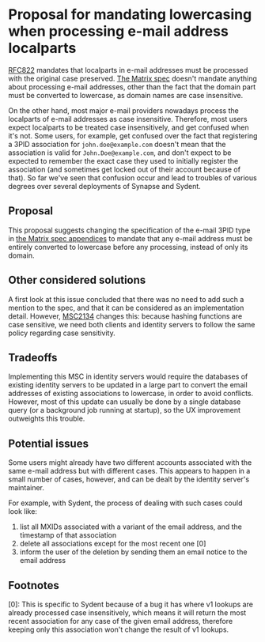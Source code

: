 # Proposal for mandating lowercasing when processing e-mail address localparts

[RFC822](https://tools.ietf.org/html/rfc822#section-3.4.7) mandates that
localparts in e-mail addresses must be processed with the original case
preserved. [The Matrix spec](https://matrix.org/docs/spec/appendices#pid-types)
doesn't mandate anything about processing e-mail addresses, other than the fact
that the domain part must be converted to lowercase, as domain names are case
insensitive.

On the other hand, most major e-mail providers nowadays process the localparts
of e-mail addresses as case insensitive. Therefore, most users expect localparts
to be treated case insensitively, and get confused when it's not. Some users,
for example, get confused over the fact that registering a 3PID association for
`john.doe@example.com` doesn't mean that the association is valid for
`John.Doe@example.com`, and don't expect to be expected to remember the exact
case they used to initially register the association (and sometimes get locked
out of their account because of that). So far we've seen that confusion occur
and lead to troubles of various degrees over several deployments of Synapse and
Sydent.

## Proposal

This proposal suggests changing the specification of the e-mail 3PID type in
[the Matrix spec appendices](https://matrix.org/docs/spec/appendices#pid-types)
to mandate that any e-mail address must be entirely converted to lowercase
before any processing, instead of only its domain.

## Other considered solutions

A first look at this issue concluded that there was no need to add such a
mention to the spec, and that it can be considered as an implementation detail.
However, [MSC2134](https://github.com/matrix-org/matrix-doc/pull/2134) changes
this: because hashing functions are case sensitive, we need both clients and
identity servers to follow the same policy regarding case sensitivity.

## Tradeoffs

Implementing this MSC in identity servers would require the databases of
existing identity servers to be updated in a large part to convert the email
addresses of existing associations to lowercase, in order to avoid conflicts.
However, most of this update can usually be done by a single database query (or
a background job running at startup), so the UX improvement outweights this
trouble.

## Potential issues

Some users might already have two different accounts associated with the same
e-mail address but with different cases. This appears to happen in a small
number of cases, however, and can be dealt by the identity server's maintainer.

For example, with Sydent, the process of dealing with such cases could look
like:

1. list all MXIDs associated with a variant of the email address, and the
   timestamp of that association
2. delete all associations except for the most recent one [0]
3. inform the user of the deletion by sending them an email notice to the email
   address

## Footnotes

[0]: This is specific to Sydent because of a bug it has where v1 lookups are
already processed case insensitively, which means it will return the most recent
association for any case of the given email address, therefore keeping only this
association won't change the result of v1 lookups.
